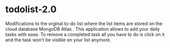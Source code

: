 # todolist-2.0


Modifications to the orginal to-do list where the list items are stored on the cloud database MongoDB Atlas . 
This application allows to add your daily tasks with ease.
To remove a completed task all you have to do is click on it and the task won't be visible on your list anymore.

